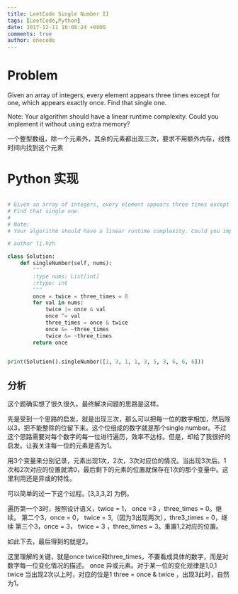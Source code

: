 ```yaml
---
title: LeetCode Single Number II
tags: [LeetCode,Python]
date: 2017-12-11 16:08:24 +0800
comments: true
author: onecode
---
```

# Problem

Given an array of integers, every element appears three times except for one, which appears exactly once. Find that single one.

Note:
Your algorithm should have a linear runtime complexity. Could you implement it without using extra memory?

一个整型数组，除一个元素外，其余的元素都出现三次，要求不用额外内存，线性时间内找到这个元素

<!--break-->

# Python 实现

``` python

# Given an array of integers, every element appears three times except for one, which appears exactly once.
# Find that single one.
#
# Note:
# Your algorithm should have a linear runtime complexity. Could you implement it without using extra memory?

# author li.hzh

class Solution:
    def singleNumber(self, nums):
        """
        :type nums: List[int]
        :rtype: int
        """
        once = twice = three_times = 0
        for val in nums:
            twice |= once & val
            once ^= val
            three_times = once & twice
            once &= ~three_times
            twice &= ~three_times
        return once


print(Solution().singleNumber([1, 3, 1, 1, 3, 5, 3, 6, 6, 6]))


```

## 分析

这个题确实想了很久很久。最终解决问题的思路是这样。

先是受到一个思路的启发，就是出现三次，那么可以把每一位的数字相加，然后除以3，把不能整除的位留下来。这个位组成的数字就是那个single number。不过这个思路需要对每个数字的每一位进行遍历，效率不达标。但是，却给了我很好的启发。让我关注每一位的元素是否为1。

用3个变量来分别记录，元素出现1次，2次，3次对应位的情况。当出现3次后。1次和2次对应的位置就清0，最后剩下的元素的位置就保存在1次的那个变量中。这里利用还是异或的特性。

可以简单的过一下这个过程。[3,3,3,2] 为例。

遍历第一个3时，按照设计语义，twice = 1， once =3 ，three_times = 0。继续。
第二个3，once = 0， twice = 3,（因为3出现两次），thre3_times = 0，继续
第三个3，once = 3， twice = 3 ，three_times = 3。重置1,2对应的位置。

如此下去，最后得到的就是2。

这里理解的关键，就是once twice和three_times，不要看成具体的数字，而是对数字每一位变化情况的描述。
once 异或元素。对于某一位的变化规律是1,0,1
twice 当出现2次以上时，对应的位是1
three = once & twice ，出现3此时，自然为1。